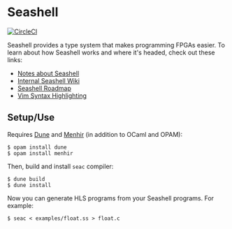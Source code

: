 # Seashell

[![CircleCI](https://circleci.com/gh/cucapra/seashell.svg?style=svg)](https://circleci.com/gh/cucapra/seashell)

Seashell provides a type system that makes programming FPGAs easier. To learn about how Seashell works and where it's headed, check out these links:
  - [Notes about Seashell](https://capra.cs.cornell.edu/seashell/docs/index.html)
  - [Internal Seashell Wiki](https://github.com/cucapra/seashell/wiki)
  - [Seashell Roadmap](https://github.com/cucapra/seashell/wiki/Project-Roadmap)
  - [Vim Syntax Highlighting](https://github.com/tedbauer/seashell.vim)

## Setup/Use

Requires [Dune](https://github.com/ocaml/dune) and [Menhir](http://gallium.inria.fr/~fpottier/menhir/) (in addition to OCaml and OPAM):

	$ opam install dune
	$ opam install menhir

Then, build and install `seac` compiler:

    $ dune build
    $ dune install

Now you can generate HLS programs from your Seashell programs.
For example:

    $ seac < examples/float.ss > float.c
